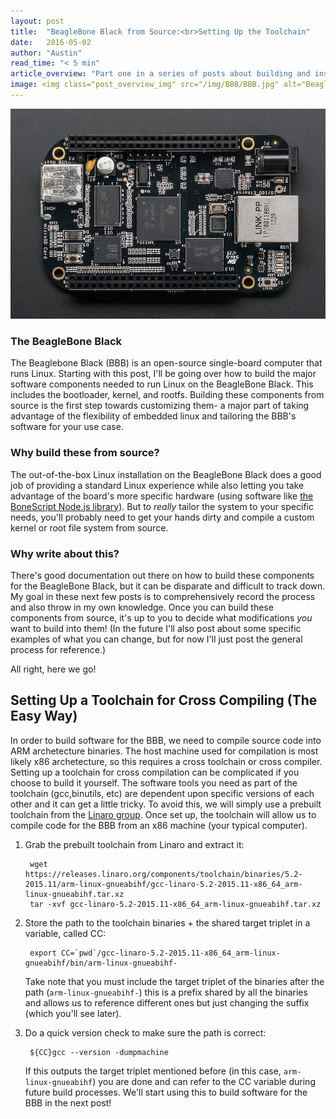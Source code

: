 ```yaml
---
layout: post
title:  "BeagleBone Black from Source:<br>Setting Up the Toolchain"
date:   2016-05-02
author: "Austin"
read_time: "< 5 min"
article_overview: "Part one in a series of posts about building and installing the main software components required to run Linux on the BeagleBone Black single-board computer."
image: <img class="post_overview_img" src="/img/BBB/BBB.jpg" alt="BeagleBone Black">
---
```

<div class="center_imgs"><img class="post_img_large" src="/img/BBB/BBB.jpg" alt="BeagleBone Black"></div>

### The BeagleBone Black
The Beaglebone Black (BBB) is an open-source single-board computer that runs Linux. Starting with this post, I'll be going over how to build the major software components needed to run Linux on the BeagleBone Black. This includes the bootloader, kernel, and rootfs. Building these components from source is the first step towards customizing them- a major part of taking advantage of the flexibility of embedded linux and tailoring the BBB's software for your use case.

### Why build these from source?
The out-of-the-box Linux installation on the BeagleBone Black does a good job of providing a standard Linux experience while also letting you take advantage of the board's more specific hardware (using software like [the BoneScript Node.js library](http://beagleboard.org/support/bonescript)). But to *really* tailor the system to your specific needs, you'll probably need to get your hands dirty and compile a custom kernel or root file system from source.

### Why write about this?
There's good documentation out there on how to build these components for the BeagleBone Black, but it can be disparate and difficult to track down. My goal in these next few posts is to comprehensively record the process and also throw in my own knowledge. Once you can build these components from source, it's up to you to decide what modifications *you* want to build into them! (In the future I'll also post about some specific examples of what you can change, but for now I'll just post the general process for reference.)

All right, here we go!

## Setting Up a Toolchain for Cross Compiling (The Easy Way)
In order to build software for the BBB, we need to compile source code into ARM archetecture binaries. The host machine used for compilation is most likely x86 archetecture, so this requires a cross toolchain or cross compiler. Setting up a toolchain for cross compilation can be complicated if you choose to build it yourself. The software tools you need as part of the toolchain (gcc,binutils, etc) are dependent upon specific versions of each other and it can get a little tricky. To avoid this, we will simply use a prebuilt toolchain from the [Linaro group](http://www.linaro.org/). Once set up, the toolchain will allow us to compile code for the BBB from an x86 machine (your typical computer).

1. Grab the prebuilt toolchain from Linaro and extract it:

        wget https://releases.linaro.org/components/toolchain/binaries/5.2-2015.11/arm-linux-gnueabihf/gcc-linaro-5.2-2015.11-x86_64_arm-linux-gnueabihf.tar.xz
        tar -xvf gcc-linaro-5.2-2015.11-x86_64_arm-linux-gnueabihf.tar.xz

2. Store the path to the toolchain binaries + the shared target triplet in a variable, called CC:

        export CC=`pwd`/gcc-linaro-5.2-2015.11-x86_64_arm-linux-gnueabihf/bin/arm-linux-gnueabihf-

    Take note that you must include the target triplet of the binaries after the path (`arm-linux-gnueabihf-`) this is a prefix shared by all the binaries and allows us to reference different ones but just changing the suffix (which you'll see later).

3. Do a quick version check to make sure the path is correct:

        ${CC}gcc --version -dumpmachine

    If this outputs the target triplet mentioned before (in this case, `arm-linux-gnueabihf`) you are done and can refer to the CC variable during future build processes. We'll start using this to build software for the BBB in the next post!
